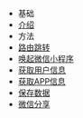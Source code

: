 - 基础
 - [介绍](zh-cn/introduction) 
- 方法
 - [路由跳转](zh-cn/khtAppRouteRequest)
 - [唤起微信小程序](zh-cn/intentMiniProgram)
 - [获取用户信息](zh-cn/khtRequestAppCurrentUser)
 - [获取APP信息](zh-cn/khtRequestAppInfo)
 - [保存数据](zh-cn/khtSaveString)
 - [微信分享](zh-cn/tpAppShare)
